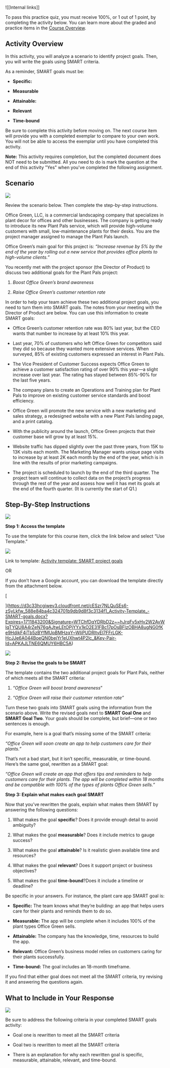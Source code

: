 
![[Internal links]]



To pass this practice quiz, you must receive 100%, or 1 out of 1 point, by completing the activity below. You can learn more about the graded and practice items in the [Course Overview](https://www.coursera.org/learn/project-initiation-google/item/CQ4he).

## Activity Overview

In this activity, you will analyze a scenario to identify project goals. Then, you will write the goals using SMART criteria. 

As a reminder, SMART goals must be:

- **Specific:**
    
- **Measurable**
    
- **Attainable:**
    
- **Relevant**
    
- **Time-bound**
    

Be sure to complete this activity before moving on. The next course item will provide you with a completed exemplar to compare to your own work. You will not be able to access the exemplar until you have completed this activity.

**Note:** This activity requires completion, but the completed document does NOT need to be submitted. All you need to do is mark the question at the end of this activity "Yes" when you've completed the following assignment.

## Scenario

![](https://d3c33hcgiwev3.cloudfront.net/imageAssetProxy.v1/tE-suB7IQ-KPrLgeyHPiHg_9c7ddb31af994ab7bc38a40ca887de6e_line-y.png?expiry=1711843200000&hmac=tsnyIZJClS6mO9Dk062Cz_qL02wk1QnOgFYg6eNz5ZI)

Review the scenario below. Then complete the step-by-step instructions.

Office Green, LLC, is a commercial landscaping company that specializes in plant decor for offices and other businesses. The company is getting ready to introduce its new Plant Pals service, which will provide high-volume customers with small, low-maintenance plants for their desks. You are the project manager assigned to manage the Plant Pals launch.

Office Green’s main goal for this project is: _“Increase revenue by 5% by the end of the year by rolling out a new service that provides office plants to high-volume clients.”_

You recently met with the project sponsor (the Director of Product) to discuss two additional goals for the Plant Pals project:

1. _Boost Office Green’s brand awareness_
    
2. _Raise Office Green’s customer retention rate_
    

In order to help your team achieve these two additional project goals, you need to turn them into SMART goals. The notes from your meeting with the Director of Product are below. You can use this information to create SMART goals:

- Office Green’s customer retention rate was 80% last year, but the CEO wants that number to increase by at least 10% this year.
    
- Last year, 70% of customers who left Office Green for competitors said they did so because they wanted more extensive services. When surveyed, 85% of existing customers expressed an interest in Plant Pals.
    
- The Vice President of Customer Success expects Office Green to achieve a customer satisfaction rating of over 90% this year—a slight increase over last year. The rating has stayed between 85%-90% for the last five years.
    
- The company plans to create an Operations and Training plan for Plant Pals to improve on existing customer service standards and boost efficiency.
    
- Office Green will promote the new service with a new marketing and sales strategy, a redesigned website with a new Plant Pals landing page, and a print catalog. 
    
- With the publicity around the launch, Office Green projects that their customer base will grow by at least 15%.
    
- Website traffic has dipped slightly over the past three years, from 15K to 13K visits each month. The Marketing Manager wants unique page visits to increase by at least 2K each month by the end of the year, which is in line with the results of prior marketing campaigns.
    
- The project is scheduled to launch by the end of the third quarter. The project team will continue to collect data on the project’s progress through the rest of the year and assess how well it has met its goals at the end of the fourth quarter. (It is currently the start of Q1.)
    

## Step-By-Step Instructions

![](https://d3c33hcgiwev3.cloudfront.net/imageAssetProxy.v1/zDeePbhqSAm3nj24akgJHg_6631560c9e374aa19c783df0565da603_shortline-y.png?expiry=1711843200000&hmac=I_kwP2FOGL0nm2aKLi9VEg9w7kDPhavMnx_OSBBjp3w)

**Step 1: Access the template**

To use the template for this course item, click the link below and select “Use Template.”

![](https://d3c33hcgiwev3.cloudfront.net/imageAssetProxy.v1/5tMk6a2uQvWTJOmtrrL1vA_bb1334a071f749898c0cdc801d81ac2b_graphic-line-right.png?expiry=1711843200000&hmac=rW8XoYVjMGkL2BqfQXbX-_a-TVUtUZaWqJzK2Rwn0KY)

Link to template: [Activity template: SMART project goals](https://docs.google.com/document/d/1xWcseYX6A22_Q_TKhweAqe-acCyHDrJ08-qFST8Nd6c/template/preview)

OR

If you don’t have a Google account, you can download the template directly from the attachment below.

[

](https://d3c33hcgiwev3.cloudfront.net/cESzr7NLQuSEs6-zSyLkfw_588e84ba4c324701b9db9d8f3c3134f1_Activity-Template_-SMART-goals.docx?Expires=1711843200&Signature=WTChfDqYDRbD2z~~hJrqFv5xHv2W2AvWIqTYQU8A4rZeN76gAJtwLEtOPjYYx1kO2E31FBc17pOsBFlzOBHA8ugNG0fKe9HdikF4jTb5zBYfMUpBMHzqY~WIiPUDRltyEl7FFrLGK-HcJJe6A044BoeQN0bejYr1eUXhwt4P2lc_&Key-Pair-Id=APKAJLTNE6QMUY6HBC5A)

![](https://d3c33hcgiwev3.cloudfront.net/imageAssetProxy.v1/_zn_NktQQbm5_zZLUIG51A_71e5b55f30514de89c5ab676e711aa6d_graphic-line-left.png?expiry=1711843200000&hmac=oQaxb6M7zCaB8_wM92gdXHZv01OfEcJusRY9QfMpAgo)

**Step 2: Revise the goals to be SMART**

The template contains the two additional project goals for Plant Pals, neither of which meets all the SMART criteria:

1. _“Office Green will boost brand awareness_”
    
2. _“Office Green will raise their customer retention rate”_
    

Turn these two goals into SMART goals using the information from the scenario above. Write the revised goals next to **SMART Goal One** and **SMART Goal Two**. Your goals should be complete, but brief—one or two sentences is enough.

For example, here is a goal that’s missing some of the SMART criteria:

_“Office Green will soon create an app to help customers care for their plants.”_

That’s not a bad start, but it isn’t specific, measurable, or time-bound. Here’s the same goal, rewritten as a SMART goal:

_“Office Green will create an app that offers tips and reminders to help customers care for their plants. The app will be completed within 18 months and be compatible with 100% of the types of plants Office Green sells.”_

**Step 3: Explain what makes each goal SMART**

Now that you’ve rewritten the goals, explain what makes them SMART by answering the following questions:

1. What makes the goal **specific**? Does it provide enough detail to avoid ambiguity?
    
2. What makes the goal **measurable**? Does it include metrics to gauge success?
    
3. What makes the goal **attainable**? Is it realistic given available time and resources?
    
4. What makes the goal **relevant**? Does it support project or business objectives?
    
5. What makes the goal **time-bound**?Does it include a timeline or deadline?
    

Be specific in your answers. For instance, the plant care app SMART goal is:

- **Specific:** The team knows what they’re building: an app that helps users care for their plants and reminds them to do so. 
    
- **Measurable:** The app will be complete when it includes 100% of the plant types Office Green sells.
    
- **Attainable:** The company has the knowledge, time, resources to build the app. 
    
- **Relevant:** Office Green’s business model relies on customers caring for their plants successfully. 
    
- **Time-bound:** The goal includes an 18-month timeframe.
    

If you find that either goal does not meet all the SMART criteria, try revising it and answering the questions again.

## What to Include in Your Response

![](https://d3c33hcgiwev3.cloudfront.net/imageAssetProxy.v1/zDeePbhqSAm3nj24akgJHg_6631560c9e374aa19c783df0565da603_shortline-y.png?expiry=1711843200000&hmac=I_kwP2FOGL0nm2aKLi9VEg9w7kDPhavMnx_OSBBjp3w)

Be sure to address the following criteria in your completed SMART goals activity:

- Goal one is rewritten to meet all the SMART criteria 
    
- Goal two is rewritten to meet all the SMART criteria 
    
- There is an explanation for why each rewritten goal is specific, measurable, attainable, relevant, and time-bound.



